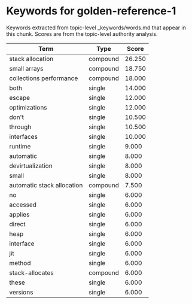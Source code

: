 # Keywords for golden-reference-1

Keywords extracted from topic-level _keywords/words.md that appear in this chunk.
Scores are from the topic-level authority analysis.

| Term | Type | Score |
|------|------|-------|
| stack allocation | compound | 26.250 |
| small arrays | compound | 18.750 |
| collections performance | compound | 18.000 |
| both | single | 14.000 |
| escape | single | 12.000 |
| optimizations | single | 12.000 |
| don't | single | 10.500 |
| through | single | 10.500 |
| interfaces | single | 10.000 |
| runtime | single | 9.000 |
| automatic | single | 8.000 |
| devirtualization | single | 8.000 |
| small | single | 8.000 |
| automatic stack allocation | compound | 7.500 |
| no | single | 6.000 |
| accessed | single | 6.000 |
| applies | single | 6.000 |
| direct | single | 6.000 |
| heap | single | 6.000 |
| interface | single | 6.000 |
| jit | single | 6.000 |
| method | single | 6.000 |
| stack-allocates | compound | 6.000 |
| these | single | 6.000 |
| versions | single | 6.000 |

